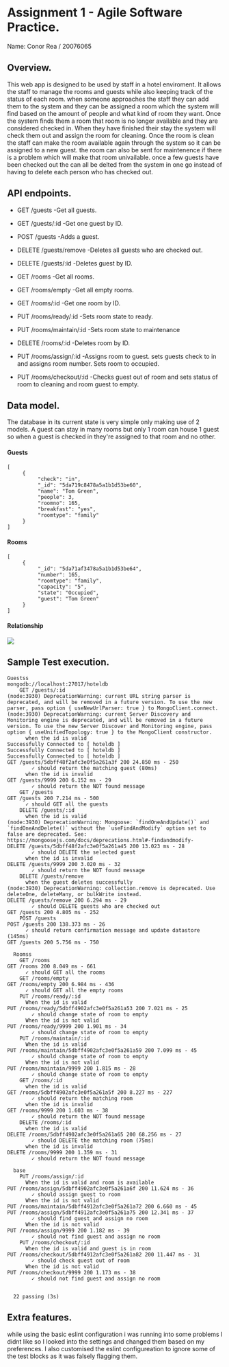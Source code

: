 # Assignment 1 - Agile Software Practice.

Name: Conor Rea / 20076065

## Overview.
This web app is designed to be used by staff in a hotel enviroment. It allows the staff to manage the rooms and guests while also keeping track of the status of each room. when someone approaches the staff they can add them to the system and they can be assigned a room which the system will find based on the amount of people and what kind of room they want. Once the system finds them a room that room is no longer available and they are considered checked in. When they have finished their stay the system will check them out and assign the room for cleaning. Once the room is clean the staff can make the room available again through the system so it can be assigned to a new guest. the room can also be sent for maintenence if there is a problem which will make that room univailable. once a few guests have been checked out the can all be delted from the system in one go instead of having to delete each person who has checked out.

## API endpoints.

 + GET /guests              -Get all guests.
 + GET /guests/:id          -Get one guest by ID.
 + POST /guests             -Adds a guest.
 + DELETE /guests/remove    -Deletes all guests who are checked out.
 + DELETE /guests/:id       -Deletes guest by ID.
 
 + GET /rooms               -Get all rooms.
 + GET /rooms/empty         -Get all empty rooms.
 + GET /rooms/:id           -Get one room by ID.
 + PUT /rooms/ready/:id     -Sets room state to ready.
 + PUT /rooms/maintain/:id  -Sets room state to maintenance
 + DELETE /rooms/:id        -Deletes room by ID.
 
 + PUT /rooms/assign/:id    -Assigns room to guest. sets guests check to in and assigns room number. Sets room to occupied.
 + PUT /rooms/checkout/:id  -Checks guest out of room and sets status of room to cleaning and room guest to empty.

## Data model.

The database in its current state is very simple only making use of 2 models. A guest can stay in many rooms but only 1 room can house 1 guest so when a guest is checked in they're assigned to that room and no other.

#### Guests
~~~
[
     {
          "check": "in",
          "_id": "5da719c8478a5a1b1d53be60",
          "name": "Tom Green",
          "people": 3,
          "roomno": 165,
          "breakfast": "yes",
          "roomtype": "family"
     }
]
~~~
#### Rooms
~~~
[
     {
          "_id": "5da71af3478a5a1b1d53be64",
          "number": 165,
          "roomtype": "family",
          "capacity": "5",
          "state": "Occupied",
          "guest": "Tom Green"
     }
]
~~~
#### Relationship
![][datamodel]

## Sample Test execution.
~~~
Guestss
mongodb://localhost:27017/hoteldb
    GET /guests/:id
(node:3930) DeprecationWarning: current URL string parser is deprecated, and will be removed in a future version. To use the new parser, pass option { useNewUrlParser: true } to MongoClient.connect.
(node:3930) DeprecationWarning: current Server Discovery and Monitoring engine is deprecated, and will be removed in a future version. To use the new Server Discover and Monitoring engine, pass option { useUnifiedTopology: true } to the MongoClient constructor.
      when the id is valid
Successfully Connected to [ hoteldb ]
Successfully Connected to [ hoteldb ]
Successfully Connected to [ hoteldb ]
GET /guests/5dbff48f2afc3e0f5a261a3f 200 24.850 ms - 250
        ✓ should return the matching guest (80ms)
      when the id is invalid
GET /guests/9999 200 6.152 ms - 29
        ✓ should return the NOT found message
    GET /guests
GET /guests 200 7.214 ms - 500
      ✓ should GET all the guests
    DELETE /guests/:id
      when the id is valid
(node:3930) DeprecationWarning: Mongoose: `findOneAndUpdate()` and `findOneAndDelete()` without the `useFindAndModify` option set to false are deprecated. See: https://mongoosejs.com/docs/deprecations.html#-findandmodify-
DELETE /guests/5dbff48f2afc3e0f5a261a45 200 13.023 ms - 28
        ✓ should DELETE the selected guest
      when the id is invalid
DELETE /guests/9999 200 3.020 ms - 32
        ✓ should return the NOT found message
    DELETE /guests/remove
      when the guest deletes successfully
(node:3930) DeprecationWarning: collection.remove is deprecated. Use deleteOne, deleteMany, or bulkWrite instead.
DELETE /guests/remove 200 6.294 ms - 29
        ✓ should DELETE guests who are checked out
GET /guests 200 4.805 ms - 252
    POST /guests
POST /guests 200 138.373 ms - 26
      ✓ should return confirmation message and update datastore (145ms)
GET /guests 200 5.756 ms - 750

  Roomss
    GET /rooms
GET /rooms 200 8.049 ms - 661
      ✓ should GET all the rooms
    GET /rooms/empty
GET /rooms/empty 200 6.984 ms - 436
      ✓ should GET all the empty rooms
    PUT /rooms/ready/:id
      When the id is valid
PUT /rooms/ready/5dbff4902afc3e0f5a261a53 200 7.021 ms - 25
        ✓ should change state of room to empty
      When the id is not valid
PUT /rooms/ready/9999 200 1.901 ms - 34
        ✓ should change state of room to empty
    PUT /rooms/maintain/:id
      When the id is valid
PUT /rooms/maintain/5dbff4902afc3e0f5a261a59 200 7.099 ms - 45
        ✓ should change state of room to empty
      When the id is not valid
PUT /rooms/maintain/9999 200 1.815 ms - 28
        ✓ should change state of room to empty
    GET /rooms/:id
      when the id is valid
GET /rooms/5dbff4902afc3e0f5a261a5f 200 8.227 ms - 227
        ✓ should return the matching room
      when the id is invalid
GET /rooms/9999 200 1.603 ms - 38
        ✓ should return the NOT found message
    DELETE /rooms/:id
      when the id is valid
DELETE /rooms/5dbff4902afc3e0f5a261a65 200 68.256 ms - 27
        ✓ should DELETE the matching room (75ms)
      when the id is invalid
DELETE /rooms/9999 200 1.359 ms - 31
        ✓ should return the NOT found message

  base
    PUT /rooms/assign/:id
      When the id is valid and room is available
PUT /rooms/assign/5dbff4902afc3e0f5a261a6f 200 11.624 ms - 36
        ✓ should assign guest to room
      When the id is not valid
PUT /rooms/maintain/5dbff4912afc3e0f5a261a72 200 6.660 ms - 45
PUT /rooms/assign/5dbff4912afc3e0f5a261a75 200 12.341 ms - 37
        ✓ should find guest and assign no room
      When the id is not valid
PUT /rooms/assign/9999 200 1.182 ms - 39
        ✓ should not find guest and assign no room
    PUT /rooms/checkout/:id
      When the id is valid and guest is in room
PUT /rooms/checkout/5dbff4912afc3e0f5a261a82 200 11.447 ms - 31
        ✓ should check guest out of room
      When the id is not valid
PUT /rooms/checkout/9999 200 1.173 ms - 38
        ✓ should not find guest and assign no room


  22 passing (3s)

~~~

## Extra features.

while using the basic eslint configuration i was running into some problems I didnt like so I looked into the settings and changed them based on my preferences.
I also customised the eslint configureation to ignore some of the test blocks as it was falsely flagging them.


[datamodel]: ./img/datamodel.png
